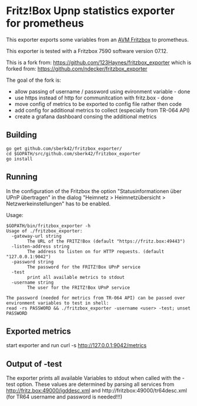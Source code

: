 # Fritz!Box Upnp statistics exporter for prometheus

This exporter exports some variables from an 
[AVM Fritzbox](http://avm.de/produkte/fritzbox/)
to prometheus.

This exporter is tested with a Fritzbox 7590 software version 07.12.

This is a fork from:
https://github.com/123Haynes/fritzbox_exporter
which is forked from:
https://github.com/ndecker/fritzbox_exporter

The goal of the fork is:
  - allow passing of username / password using evironment variable - done
  - use https instead of http for communitcation with fritz.box - done
  - move config of metrics to be exported to config file rather then code
  - add config for additional metrics to collect (especially from TR-064 API)
  - create a grafana dashboard consing the additional metrics


## Building

    go get github.com/sberk42/fritzbox_exporter/
    cd $GOPATH/src/github.com/sberk42/fritzbox_exporter
    go install

## Running

In the configuration of the Fritzbox the option "Statusinformationen über UPnP übertragen" in the dialog "Heimnetz >
Heimnetzübersicht > Netzwerkeinstellungen" has to be enabled.

Usage:

    $GOPATH/bin/fritzbox_exporter -h
    Usage of ./fritzbox_exporter:
      -gateway-url string
            The URL of the FRITZ!Box (default "https://fritz.box:49443")
      -listen-address string
            The address to listen on for HTTP requests. (default "127.0.0.1:9042")
      -password string
            The password for the FRITZ!Box UPnP service
      -test
            print all available metrics to stdout
      -username string
            The user for the FRITZ!Box UPnP service

    The password (needed for metrics from TR-064 API) can be passed over environment variables to test in shell:
    read -rs PASSWORD && ./fritzbox_exporter -username <user> -test; unset PASSWORD

## Exported metrics

start exporter and run
curl -s http://127.0.0.1:9042/metrics 

## Output of -test

The exporter prints all available Variables to stdout when called with the -test option.
These values are determined by parsing all services from http://fritz.box:49000/igddesc.xml and http://fritzbox:49000/tr64desc.xml (for TR64 username and password is needed!!!)

